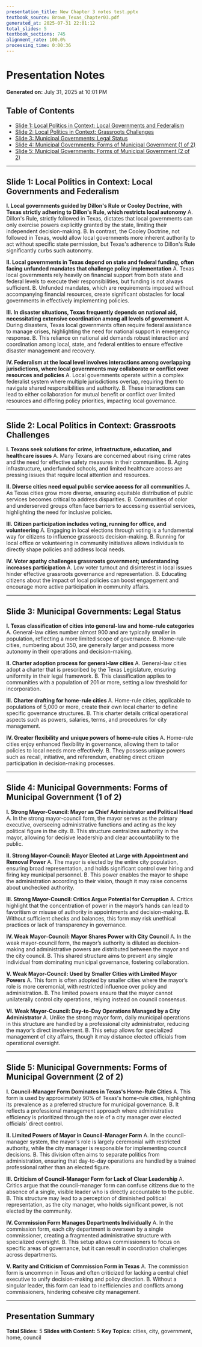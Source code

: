 ```yaml
---
presentation_title: New Chapter 3 notes test.pptx
textbook_source: Brown_Texas_Chapter03.pdf
generated_at: 2025-07-31 22:01:12
total_slides: 5
textbook_sections: 745
alignment_rate: 100.0%
processing_time: 0:00:36
---
```


# Presentation Notes
**Generated on:** July 31, 2025 at 10:01 PM

## Table of Contents
- [Slide 1: Local Politics in Context: Local Governments and Federalism](#slide-1)
- [Slide 2: Local Politics in Context: Grassroots Challenges](#slide-2)
- [Slide 3: Municipal Governments: Legal Status](#slide-3)
- [Slide 4: Municipal Governments: Forms of Municipal Government (1 of 2)](#slide-4)
- [Slide 5: Municipal Governments: Forms of Municipal Government (2 of 2)](#slide-5)

---

## Slide 1: Local Politics in Context: Local Governments and Federalism
<!-- Generated using grok-3 in 5.54s -->
**I. Local governments guided by Dillon's Rule or Cooley Doctrine, with Texas strictly adhering to Dillon's Rule, which restricts local autonomy**
  A. Dillon's Rule, strictly followed in Texas, dictates that local governments can only exercise powers explicitly granted by the state, limiting their independent decision-making.
  B. In contrast, the Cooley Doctrine, not followed in Texas, would allow local governments more inherent authority to act without specific state permission, but Texas's adherence to Dillon's Rule significantly curbs such autonomy.

**II. Local governments in Texas depend on state and federal funding, often facing unfunded mandates that challenge policy implementation**
  A. Texas local governments rely heavily on financial support from both state and federal levels to execute their responsibilities, but funding is not always sufficient.
  B. Unfunded mandates, which are requirements imposed without accompanying financial resources, create significant obstacles for local governments in effectively implementing policies.

**III. In disaster situations, Texas frequently depends on national aid, necessitating extensive coordination among all levels of government**
  A. During disasters, Texas local governments often require federal assistance to manage crises, highlighting the need for national support in emergency response.
  B. This reliance on national aid demands robust interaction and coordination among local, state, and federal entities to ensure effective disaster management and recovery.

**IV. Federalism at the local level involves interactions among overlapping jurisdictions, where local governments may collaborate or conflict over resources and policies**
  A. Local governments operate within a complex federalist system where multiple jurisdictions overlap, requiring them to navigate shared responsibilities and authority.
  B. These interactions can lead to either collaboration for mutual benefit or conflict over limited resources and differing policy priorities, impacting local governance.

---

## Slide 2: Local Politics in Context: Grassroots Challenges
<!-- Generated using grok-3 in 5.23s -->
**I. Texans seek solutions for crime, infrastructure, education, and healthcare issues**
  A. Many Texans are concerned about rising crime rates and the need for effective safety measures in their communities.
  B. Aging infrastructure, underfunded schools, and limited healthcare access are pressing issues that require local attention and resources.

**II. Diverse cities need equal public service access for all communities**
  A. As Texas cities grow more diverse, ensuring equitable distribution of public services becomes critical to address disparities.
  B. Communities of color and underserved groups often face barriers to accessing essential services, highlighting the need for inclusive policies.

**III. Citizen participation includes voting, running for office, and volunteering**
  A. Engaging in local elections through voting is a fundamental way for citizens to influence grassroots decision-making.
  B. Running for local office or volunteering in community initiatives allows individuals to directly shape policies and address local needs.

**IV. Voter apathy challenges grassroots government; understanding increases participation**
  A. Low voter turnout and disinterest in local issues hinder effective grassroots governance and representation.
  B. Educating citizens about the impact of local policies can boost engagement and encourage more active participation in community affairs.

---

## Slide 3: Municipal Governments: Legal Status
<!-- Generated using grok-3 in 3.92s -->
**I. Texas classification of cities into general-law and home-rule categories**
  A. General-law cities number almost 900 and are typically smaller in population, reflecting a more limited scope of governance.
  B. Home-rule cities, numbering about 350, are generally larger and possess more autonomy in their operations and decision-making.

**II. Charter adoption process for general-law cities**
  A. General-law cities adopt a charter that is prescribed by the Texas Legislature, ensuring uniformity in their legal framework.
  B. This classification applies to communities with a population of 201 or more, setting a low threshold for incorporation.

**III. Charter drafting for home-rule cities**
  A. Home-rule cities, applicable to populations of 5,000 or more, create their own local charter to define specific governance structures.
  B. This charter details critical operational aspects such as powers, salaries, terms, and procedures for city management.

**IV. Greater flexibility and unique powers of home-rule cities**
  A. Home-rule cities enjoy enhanced flexibility in governance, allowing them to tailor policies to local needs more effectively.
  B. They possess unique powers such as recall, initiative, and referendum, enabling direct citizen participation in decision-making processes.

---

## Slide 4: Municipal Governments: Forms of Municipal Government (1 of 2)
<!-- Generated using grok-3 in 7.26s -->
**I. Strong Mayor-Council: Mayor as Chief Administrator and Political Head**
  A. In the strong mayor-council form, the mayor serves as the primary executive, overseeing administrative functions and acting as the key political figure in the city.
  B. This structure centralizes authority in the mayor, allowing for decisive leadership and clear accountability to the public.

**II. Strong Mayor-Council: Mayor Elected at Large with Appointment and Removal Power**
  A. The mayor is elected by the entire city population, ensuring broad representation, and holds significant control over hiring and firing key municipal personnel.
  B. This power enables the mayor to shape the administration according to their vision, though it may raise concerns about unchecked authority.

**III. Strong Mayor-Council: Critics Argue Potential for Corruption**
  A. Critics highlight that the concentration of power in the mayor’s hands can lead to favoritism or misuse of authority in appointments and decision-making.
  B. Without sufficient checks and balances, this form may risk unethical practices or lack of transparency in governance.

**IV. Weak Mayor-Council: Mayor Shares Power with City Council**
  A. In the weak mayor-council form, the mayor’s authority is diluted as decision-making and administrative powers are distributed between the mayor and the city council.
  B. This shared structure aims to prevent any single individual from dominating municipal governance, fostering collaboration.

**V. Weak Mayor-Council: Used by Smaller Cities with Limited Mayor Powers**
  A. This form is often adopted by smaller cities where the mayor’s role is more ceremonial, with restricted influence over policy and administration.
  B. The limited powers ensure that the mayor cannot unilaterally control city operations, relying instead on council consensus.

**VI. Weak Mayor-Council: Day-to-Day Operations Managed by a City Administrator**
  A. Unlike the strong mayor form, daily municipal operations in this structure are handled by a professional city administrator, reducing the mayor’s direct involvement.
  B. This setup allows for specialized management of city affairs, though it may distance elected officials from operational oversight.

---

## Slide 5: Municipal Governments: Forms of Municipal Government (2 of 2)
<!-- Generated using grok-3 in 7.51s -->
**I. Council-Manager Form Dominates in Texas's Home-Rule Cities**
  A. This form is used by approximately 90% of Texas's home-rule cities, highlighting its prevalence as a preferred structure for municipal governance.
  B. It reflects a professional management approach where administrative efficiency is prioritized through the role of a city manager over elected officials' direct control.

**II. Limited Powers of Mayor in Council-Manager Form**
  A. In the council-manager system, the mayor's role is largely ceremonial with restricted authority, while the city manager is responsible for implementing council decisions.
  B. This division often aims to separate politics from administration, ensuring that day-to-day operations are handled by a trained professional rather than an elected figure.

**III. Criticism of Council-Manager Form for Lack of Clear Leadership**
  A. Critics argue that the council-manager form can confuse citizens due to the absence of a single, visible leader who is directly accountable to the public.
  B. This structure may lead to a perception of diminished political representation, as the city manager, who holds significant power, is not elected by the community.

**IV. Commission Form Manages Departments Individually**
  A. In the commission form, each city department is overseen by a single commissioner, creating a fragmented administrative structure with specialized oversight.
  B. This setup allows commissioners to focus on specific areas of governance, but it can result in coordination challenges across departments.

**V. Rarity and Criticism of Commission Form in Texas**
  A. The commission form is uncommon in Texas and often criticized for lacking a central chief executive to unify decision-making and policy direction.
  B. Without a singular leader, this form can lead to inefficiencies and conflicts among commissioners, hindering cohesive city management.

---

## Presentation Summary

**Total Slides:** 5
**Slides with Content:** 5
**Key Topics:** cities, city, government, home, council
